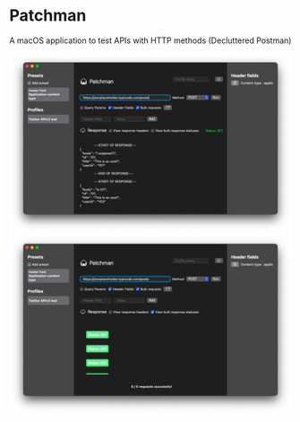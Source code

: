 # Patchman
A macOS application to test APIs with HTTP methods (Decluttered Postman)

![Home](https://github.com/PraneetNeuro/Patchman/blob/main/Snaps/Home1.png?raw=true)
![Home](https://github.com/PraneetNeuro/Patchman/blob/main/Snaps/Home2.png?raw=true)
